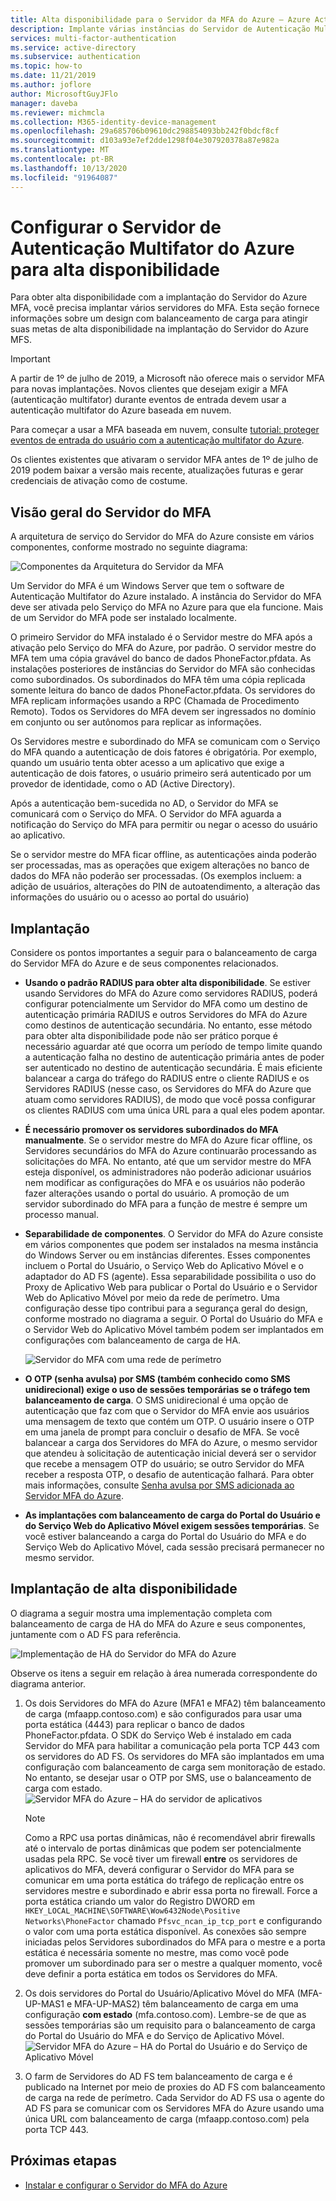 ```yaml
---
title: Alta disponibilidade para o Servidor da MFA do Azure – Azure Active Directory
description: Implante várias instâncias do Servidor de Autenticação Multifator do Azure em configurações que fornecem alta disponibilidade.
services: multi-factor-authentication
ms.service: active-directory
ms.subservice: authentication
ms.topic: how-to
ms.date: 11/21/2019
ms.author: joflore
author: MicrosoftGuyJFlo
manager: daveba
ms.reviewer: michmcla
ms.collection: M365-identity-device-management
ms.openlocfilehash: 29a685706b09610dc298854093bb242f0bdcf8cf
ms.sourcegitcommit: d103a93e7ef2dde1298f04e307920378a87e982a
ms.translationtype: MT
ms.contentlocale: pt-BR
ms.lasthandoff: 10/13/2020
ms.locfileid: "91964087"
---
```

# <a name="configure-azure-multi-factor-authentication-server-for-high-availability"></a>Configurar o Servidor de Autenticação Multifator do Azure para alta disponibilidade

Para obter alta disponibilidade com a implantação do Servidor do Azure MFA, você precisa implantar vários servidores do MFA. Esta seção fornece informações sobre um design com balanceamento de carga para atingir suas metas de alta disponibilidade na implantação do Servidor do Azure MFS.

> [!IMPORTANT]
> A partir de 1º de julho de 2019, a Microsoft não oferece mais o servidor MFA para novas implantações. Novos clientes que desejam exigir a MFA (autenticação multifator) durante eventos de entrada devem usar a autenticação multifator do Azure baseada em nuvem.
>
> Para começar a usar a MFA baseada em nuvem, consulte [tutorial: proteger eventos de entrada do usuário com a autenticação multifator do Azure](tutorial-enable-azure-mfa.md).
>
> Os clientes existentes que ativaram o servidor MFA antes de 1º de julho de 2019 podem baixar a versão mais recente, atualizações futuras e gerar credenciais de ativação como de costume.

## <a name="mfa-server-overview"></a>Visão geral do Servidor do MFA

A arquitetura de serviço do Servidor do MFA do Azure consiste em vários componentes, conforme mostrado no seguinte diagrama:

 ![Componentes da Arquitetura do Servidor da MFA](./media/howto-mfaserver-deploy-ha/mfa-ha-architecture.png)

Um Servidor do MFA é um Windows Server que tem o software de Autenticação Multifator do Azure instalado. A instância do Servidor do MFA deve ser ativada pelo Serviço do MFA no Azure para que ela funcione. Mais de um Servidor do MFA pode ser instalado localmente.

O primeiro Servidor do MFA instalado é o Servidor mestre do MFA após a ativação pelo Serviço do MFA do Azure, por padrão. O servidor mestre do MFA tem uma cópia gravável do banco de dados PhoneFactor.pfdata. As instalações posteriores de instâncias do Servidor do MFA são conhecidas como subordinados. Os subordinados do MFA têm uma cópia replicada somente leitura do banco de dados PhoneFactor.pfdata. Os servidores do MFA replicam informações usando a RPC (Chamada de Procedimento Remoto). Todos os Servidores do MFA devem ser ingressados no domínio em conjunto ou ser autônomos para replicar as informações.

Os Servidores mestre e subordinado do MFA se comunicam com o Serviço do MFA quando a autenticação de dois fatores é obrigatória. Por exemplo, quando um usuário tenta obter acesso a um aplicativo que exige a autenticação de dois fatores, o usuário primeiro será autenticado por um provedor de identidade, como o AD (Active Directory).

Após a autenticação bem-sucedida no AD, o Servidor do MFA se comunicará com o Serviço do MFA. O Servidor do MFA aguarda a notificação do Serviço do MFA para permitir ou negar o acesso do usuário ao aplicativo.

Se o servidor mestre do MFA ficar offline, as autenticações ainda poderão ser processadas, mas as operações que exigem alterações no banco de dados do MFA não poderão ser processadas. (Os exemplos incluem: a adição de usuários, alterações do PIN de autoatendimento, a alteração das informações do usuário ou o acesso ao portal do usuário)

## <a name="deployment"></a>Implantação

Considere os pontos importantes a seguir para o balanceamento de carga do Servidor MFA do Azure e de seus componentes relacionados.

* **Usando o padrão RADIUS para obter alta disponibilidade**. Se estiver usando Servidores do MFA do Azure como servidores RADIUS, poderá configurar potencialmente um Servidor do MFA como um destino de autenticação primária RADIUS e outros Servidores do MFA do Azure como destinos de autenticação secundária. No entanto, esse método para obter alta disponibilidade pode não ser prático porque é necessário aguardar até que ocorra um período de tempo limite quando a autenticação falha no destino de autenticação primária antes de poder ser autenticado no destino de autenticação secundária. É mais eficiente balancear a carga do tráfego do RADIUS entre o cliente RADIUS e os Servidores RADIUS (nesse caso, os Servidores do MFA do Azure que atuam como servidores RADIUS), de modo que você possa configurar os clientes RADIUS com uma única URL para a qual eles podem apontar.
* **É necessário promover os servidores subordinados do MFA manualmente**. Se o servidor mestre do MFA do Azure ficar offline, os Servidores secundários do MFA do Azure continuarão processando as solicitações do MFA. No entanto, até que um servidor mestre do MFA esteja disponível, os administradores não poderão adicionar usuários nem modificar as configurações do MFA e os usuários não poderão fazer alterações usando o portal do usuário. A promoção de um servidor subordinado do MFA para a função de mestre é sempre um processo manual.
* **Separabilidade de componentes**. O Servidor do MFA do Azure consiste em vários componentes que podem ser instalados na mesma instância do Windows Server ou em instâncias diferentes. Esses componentes incluem o Portal do Usuário, o Serviço Web do Aplicativo Móvel e o adaptador do AD FS (agente). Essa separabilidade possibilita o uso do Proxy de Aplicativo Web para publicar o Portal do Usuário e o Servidor Web do Aplicativo Móvel por meio da rede de perímetro. Uma configuração desse tipo contribui para a segurança geral do design, conforme mostrado no diagrama a seguir. O Portal do Usuário do MFA e o Servidor Web do Aplicativo Móvel também podem ser implantados em configurações com balanceamento de carga de HA.

   ![Servidor do MFA com uma rede de perímetro](./media/howto-mfaserver-deploy-ha/mfasecurity.png)

* **O OTP (senha avulsa) por SMS (também conhecido como SMS unidirecional) exige o uso de sessões temporárias se o tráfego tem balanceamento de carga**. O SMS unidirecional é uma opção de autenticação que faz com que o Servidor do MFA envie aos usuários uma mensagem de texto que contém um OTP. O usuário insere o OTP em uma janela de prompt para concluir o desafio de MFA. Se você balancear a carga dos Servidores do MFA do Azure, o mesmo servidor que atendeu à solicitação de autenticação inicial deverá ser o servidor que recebe a mensagem OTP do usuário; se outro Servidor do MFA receber a resposta OTP, o desafio de autenticação falhará. Para obter mais informações, consulte [Senha avulsa por SMS adicionada ao Servidor MFA do Azure](https://blogs.technet.microsoft.com/enterprisemobility/2015/03/02/one-time-password-over-sms-added-to-azure-mfa-server).
* **As implantações com balanceamento de carga do Portal do Usuário e do Serviço Web do Aplicativo Móvel exigem sessões temporárias**. Se você estiver balanceando a carga do Portal do Usuário do MFA e do Serviço Web do Aplicativo Móvel, cada sessão precisará permanecer no mesmo servidor.

## <a name="high-availability-deployment"></a>Implantação de alta disponibilidade

O diagrama a seguir mostra uma implementação completa com balanceamento de carga de HA do MFA do Azure e seus componentes, juntamente com o AD FS para referência.

 ![Implementação de HA do Servidor do MFA do Azure](./media/howto-mfaserver-deploy-ha/mfa-ha-deployment.png)

Observe os itens a seguir em relação à área numerada correspondente do diagrama anterior.

1. Os dois Servidores do MFA do Azure (MFA1 e MFA2) têm balanceamento de carga (mfaapp.contoso.com) e são configurados para usar uma porta estática (4443) para replicar o banco de dados PhoneFactor.pfdata. O SDK do Serviço Web é instalado em cada Servidor do MFA para habilitar a comunicação pela porta TCP 443 com os servidores do AD FS. Os servidores do MFA são implantados em uma configuração com balanceamento de carga sem monitoração de estado. No entanto, se desejar usar o OTP por SMS, use o balanceamento de carga com estado.
   ![Servidor MFA do Azure – HA do servidor de aplicativos](./media/howto-mfaserver-deploy-ha/mfaapp.png)

   > [!NOTE]
   > Como a RPC usa portas dinâmicas, não é recomendável abrir firewalls até o intervalo de portas dinâmicas que podem ser potencialmente usadas pela RPC. Se você tiver um firewall **entre** os servidores de aplicativos do MFA, deverá configurar o Servidor do MFA para se comunicar em uma porta estática do tráfego de replicação entre os servidores mestre e subordinado e abrir essa porta no firewall. Force a porta estática criando um valor do Registro DWORD em ```HKEY_LOCAL_MACHINE\SOFTWARE\Wow6432Node\Positive Networks\PhoneFactor``` chamado ```Pfsvc_ncan_ip_tcp_port``` e configurando o valor com uma porta estática disponível. As conexões são sempre iniciadas pelos Servidores subordinados do MFA para o mestre e a porta estática é necessária somente no mestre, mas como você pode promover um subordinado para ser o mestre a qualquer momento, você deve definir a porta estática em todos os Servidores do MFA.

2. Os dois servidores do Portal do Usuário/Aplicativo Móvel do MFA (MFA-UP-MAS1 e MFA-UP-MAS2) têm balanceamento de carga em uma configuração **com estado** (mfa.contoso.com). Lembre-se de que as sessões temporárias são um requisito para o balanceamento de carga do Portal do Usuário do MFA e do Serviço de Aplicativo Móvel.
   ![Servidor MFA do Azure – HA do Portal do Usuário e do Serviço de Aplicativo Móvel](./media/howto-mfaserver-deploy-ha/mfaportal.png)
3. O farm de Servidores do AD FS tem balanceamento de carga e é publicado na Internet por meio de proxies do AD FS com balanceamento de carga na rede de perímetro. Cada Servidor do AD FS usa o agente do AD FS para se comunicar com os Servidores MFA do Azure usando uma única URL com balanceamento de carga (mfaapp.contoso.com) pela porta TCP 443.

## <a name="next-steps"></a>Próximas etapas

* [Instalar e configurar o Servidor do MFA do Azure](howto-mfaserver-deploy.md)
